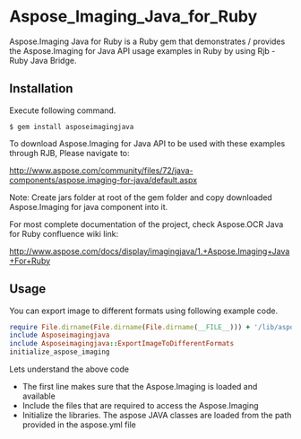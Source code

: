 # Aspose_Imaging_Java_for_Ruby
Aspose.Imaging Java for Ruby is a Ruby gem that demonstrates / provides the Aspose.Imaging for Java API usage examples in Ruby by using Rjb - Ruby Java Bridge.

## Installation

Execute following command.

    $ gem install asposeimagingjava

To download Aspose.Imaging for Java API to be used with these examples through RJB, Please navigate to:

http://www.aspose.com/community/files/72/java-components/aspose.imaging-for-java/default.aspx

Note: Create jars folder at root of the gem folder and copy downloaded Aspose.Imaging for java component into it.

For most complete documentation of the project, check Aspose.OCR Java for Ruby confluence wiki link:

http://www.aspose.com/docs/display/imagingjava/1.+Aspose.Imaging+Java+For+Ruby

## Usage

You can export image to different formats using following example code.

```ruby
require File.dirname(File.dirname(File.dirname(__FILE__))) + '/lib/asposeimagingjava'
include Asposeimagingjava
include Asposeimagingjava::ExportImageToDifferentFormats
initialize_aspose_imaging
```
Lets understand the above code
* The first line makes sure that the Aspose.Imaging is loaded and available 
* Include the files that are required to access the Aspose.Imaging
* Initialize the libraries. The aspose JAVA classes are loaded from the path provided in the aspose.yml file